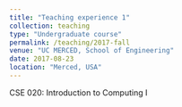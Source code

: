 ```yaml
---
title: "Teaching experience 1"
collection: teaching
type: "Undergraduate course"
permalink: /teaching/2017-fall
venue: "UC MERCED, School of Engineering"
date: 2017-08-23
location: "Merced, USA"
---
```


CSE 020: Introduction to Computing I
